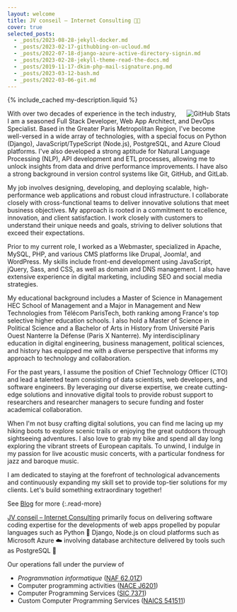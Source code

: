 ```yaml
---
layout: welcome
title: JV conseil – Internet Consulting 👨‍💻
cover: true
selected_posts:
  - _posts/2023-08-28-jekyll-docker.md
  - _posts/2023-02-17-githubbing-on-ucloud.md
  - _posts/2022-07-18-django-azure-active-directory-signin.md
  - _posts/2023-02-28-jekyll-theme-read-the-docs.md
  - _posts/2019-11-17-dkim-php-mail-signature.png.md
  - _posts/2023-03-12-bash.md
  - _posts/2022-03-06-git.md
---
```


{% include_cached my-description.liquid %}

<img src="https://github-readme-stats.vercel.app/api?username=JV-conseil&show_icons=true&theme=slateorange" alt="GitHub Stats" style="float:right; margin:0 0 0 1rem" />

With over two decades of experience in the tech industry, I am a seasoned Full Stack Developer, Web App Architect, and DevOps Specialist. Based in the Greater Paris Metropolitan Region, I've become well-versed in a wide array of technologies, with a special focus on Python (Django), JavaScript/TypeScript (Node.js), PostgreSQL, and Azure Cloud platforms. I've also developed a strong aptitude for Natural Language Processing (NLP), API development and ETL processes, allowing me to unlock insights from data and drive performance improvements. I have also a strong background in version control systems like Git, GitHub, and GitLab.

My job involves designing, developing, and deploying scalable, high-performance web applications and robust cloud infrastructure. I collaborate closely with cross-functional teams to deliver innovative solutions that meet business objectives. My approach is rooted in a commitment to excellence, innovation, and client satisfaction. I work closely with customers to understand their unique needs and goals, striving to deliver solutions that exceed their expectations.

Prior to my current role, I worked as a Webmaster, specialized in Apache, MySQL, PHP, and various CMS platforms like Drupal, Joomla!, and WordPress. My skills include front-end development using JavaScript, jQuery, Sass, and CSS, as well as domain and DNS management. I also have extensive experience in digital marketing, including SEO and social media strategies.

My educational background includes a Master of Science in Management HEC School of Management and a Major in Management and New Technologies from Télécom ParisTech, both ranking among France's top selective higher education schools. I also hold a Master of Science in Political Science and a Bachelor of Arts in History from Université Paris Ouest Nanterre la Défense (Paris X Nanterre). My interdisciplinary education in digital engineering, business management, political sciences, and history has equipped me with a diverse perspective that informs my approach to technology and collaboration.

For the past years, I assume the position of Chief Technology Officer (CTO) and lead a talented team consisting of data scientists, web developers, and software engineers. By leveraging our diverse expertise, we create cutting-edge solutions and innovative digital tools to provide robust support to researchers and researcher managers to secure funding and foster academical collaboration.

When I'm not busy crafting digital solutions, you can find me lacing up my hiking boots to explore scenic trails or enjoying the great outdoors through sightseeing adventures. I also love to grab my bike and spend all day long exploring the vibrant streets of European capitals. To unwind, I indulge in my passion for live acoustic music concerts, with a particular fondness for jazz and baroque music.

I am dedicated to staying at the forefront of technological advancements and continuously expanding my skill set to provide top-tier solutions for my clients. Let's build something extraordinary together!

<!--
## Latest Posts
-->

<!--posts-->

See [Blog](/posts/) for more
{:.read-more}

<!-- info -->

[JV conseil – Internet Consulting](https://www.jv-conseil.net) primarily focus on delivering software coding expertise for the developments of web apps propelled by popular languages such as Python 🐍 Django, Node.js on cloud platforms such as Microsoft Azure ☁️ involving database architecture delivered by tools such as PostgreSQL 🐘

Our operations fall under the purview of

- *Programmation informatique* ([NAF 62.01Z](https://www.insee.fr/fr/metadonnees/nafr2/sousClasse/62.01Z))
- Computer programming activities ([NACE J6201](https://inspire.ec.europa.eu/codelist/EconomicActivityNACEValue/J.62.01))
- Computer Programming Services ([SIC 7371](https://www.osha.gov/sic-manual/7371))
- Custom Computer Programming Services ([NAICS 541511](https://www.census.gov/naics/?input=541511&year=2022&details=541511))

<!--

**Here are some ideas to get you started:**

🙋‍♀️ A short introduction - what is your organization all about?
🌈 Contribution guidelines - how can the community get involved?
👩‍💻 Useful resources - where can the community find your docs? Is there anything else the community should know?
🍿 Fun facts - what does your team eat for breakfast?
🧙 Remember, you can do mighty things with the power of [Markdown](https://docs.github.com/github/writing-on-github/getting-started-with-writing-and-formatting-on-github/basic-writing-and-formatting-syntax)

<p><a href="http://www.jv-conseil.net" target="_blank"><img src="https://user-images.githubusercontent.com/8126807/183259498-fc8aa360-60ed-4579-ad2b-168c5a1adc37.svg" width="500px" alt="JV CONSEIL – INTERNET CONSULTING • 2 rue de la Grande Pièce, 78860 Saint Nom-la-Bretèche, France • +33.134621723 • contact@jv-conseil.net"></a></p>

<p><a href="http://www.jv-conseil.net" target="_blank"><img alt="JV CONSEIL – INTERNET CONSULTING • 2 rue de la Grande Pièce, 78860 Saint Nom-la-Bretèche, France • +33.134621723 • contact@jv-conseil.net" src="https://sites.google.com/a/jv-conseil.net/fr/logos/JV-conseil-Internet-Consulting-www.jv-conseil.net-signature-907f14-2480x205-72dpi.svg?width=500" width="500"></a></p>

<p><a href="http://www.jv-conseil.net" target="_blank"><img alt="JV CONSEIL – INTERNET CONSULTING • 2 rue de la Grande Pièce, 78860 Saint Nom-la-Bretèche, France • +33.134621723 • contact@jv-conseil.net" src="https://cdn.jv-conseil.net/_/JV-conseil-Internet-Consulting-www.jv-conseil.net-signature-907f14-2480x205-72dpi.svg" width="500"></a></p>

<p><a href="http://www.jv-conseil.net" target="_blank"><img alt="JV CONSEIL – INTERNET CONSULTING • 2 rue de la Grande Pièce, 78860 Saint Nom-la-Bretèche, France • +33.134621723 • contact@jv-conseil.net" src="https://user-images.githubusercontent.com/8126807/184917005-42e9ba53-67fd-4fbc-a3ec-2c4212645907.png" width="500"></a></p>
-->
